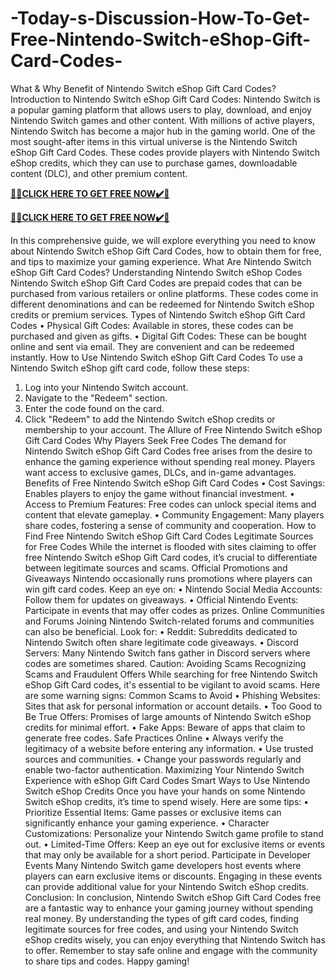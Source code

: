 # -Today-s-Discussion-How-To-Get-Free-Nintendo-Switch-eShop-Gift-Card-Codes-

What & Why Benefit of Nintendo Switch eShop Gift Card Codes?
Introduction to Nintendo Switch eShop Gift Card Codes:
Nintendo Switch is a popular gaming platform that allows users to play, download, and enjoy Nintendo Switch games and other content. With millions of active players, Nintendo Switch has become a major hub in the gaming world. One of the most sought-after items in this virtual universe is the Nintendo Switch eShop Gift Card Codes. These codes provide players with Nintendo Switch eShop credits, which they can use to purchase games, downloadable content (DLC), and other premium content.

**[🎁🎁CLICK HERE TO GET FREE NOW✔️🎁](https://rewardscraft.com/nintendo-switch-free-gift-card-codes)**

**[🎁🎁CLICK HERE TO GET FREE NOW✔️🎁](https://rewardscraft.com/nintendo-switch-free-gift-card-codes)**

In this comprehensive guide, we will explore everything you need to know about Nintendo Switch eShop Gift Card Codes, how to obtain them for free, and tips to maximize your gaming experience.
What Are Nintendo Switch eShop Gift Card Codes?
Understanding Nintendo Switch eShop Codes
Nintendo Switch eShop Gift Card Codes are prepaid codes that can be purchased from various retailers or online platforms. These codes come in different denominations and can be redeemed for Nintendo Switch eShop credits or premium services.
Types of Nintendo Switch eShop Gift Card Codes
• Physical Gift Codes: Available in stores, these codes can be purchased and given as gifts.
• Digital Gift Codes: These can be bought online and sent via email. They are convenient and can be redeemed instantly.
How to Use Nintendo Switch eShop Gift Card Codes
To use a Nintendo Switch eShop gift card code, follow these steps:
1.	Log into your Nintendo Switch account.
2.	Navigate to the "Redeem" section.
3.	Enter the code found on the card.
4.	Click "Redeem" to add the Nintendo Switch eShop credits or membership to your account.
The Allure of Free Nintendo Switch eShop Gift Card Codes
Why Players Seek Free Codes
The demand for Nintendo Switch eShop Gift Card Codes free arises from the desire to enhance the gaming experience without spending real money. Players want access to exclusive games, DLCs, and in-game advantages.
Benefits of Free Nintendo Switch eShop Gift Card Codes
• Cost Savings: Enables players to enjoy the game without financial investment.
• Access to Premium Features: Free codes can unlock special items and content that elevate gameplay.
• Community Engagement: Many players share codes, fostering a sense of community and cooperation.
How to Find Free Nintendo Switch eShop Gift Card Codes
Legitimate Sources for Free Codes
While the internet is flooded with sites claiming to offer free Nintendo Switch eShop Gift Card codes, it’s crucial to differentiate between legitimate sources and scams.
Official Promotions and Giveaways
Nintendo occasionally runs promotions where players can win gift card codes. Keep an eye on:
• Nintendo Social Media Accounts: Follow them for updates on giveaways.
• Official Nintendo Events: Participate in events that may offer codes as prizes.
Online Communities and Forums
Joining Nintendo Switch-related forums and communities can also be beneficial. Look for:
• Reddit: Subreddits dedicated to Nintendo Switch often share legitimate code giveaways.
• Discord Servers: Many Nintendo Switch fans gather in Discord servers where codes are sometimes shared.
Caution: Avoiding Scams
Recognizing Scams and Fraudulent Offers
While searching for free Nintendo Switch eShop Gift Card codes, it's essential to be vigilant to avoid scams. Here are some warning signs:
Common Scams to Avoid
• Phishing Websites: Sites that ask for personal information or account details.
• Too Good to Be True Offers: Promises of large amounts of Nintendo Switch eShop credits for minimal effort.
• Fake Apps: Beware of apps that claim to generate free codes.
Safe Practices Online
• Always verify the legitimacy of a website before entering any information.
• Use trusted sources and communities.
• Change your passwords regularly and enable two-factor authentication.
Maximizing Your Nintendo Switch Experience with eShop Gift Card Codes
Smart Ways to Use Nintendo Switch eShop Credits
Once you have your hands on some Nintendo Switch eShop credits, it’s time to spend wisely. Here are some tips:
• Prioritize Essential Items:
Game passes or exclusive items can significantly enhance your gaming experience.
• Character Customizations:
Personalize your Nintendo Switch game profile to stand out.
• Limited-Time Offers:
Keep an eye out for exclusive items or events that may only be available for a short period.
Participate in Developer Events
Many Nintendo Switch game developers host events where players can earn exclusive items or discounts. Engaging in these events can provide additional value for your Nintendo Switch eShop credits.
Conclusion:
In conclusion, Nintendo Switch eShop Gift Card Codes free are a fantastic way to enhance your gaming journey without spending real money. By understanding the types of gift card codes, finding legitimate sources for free codes, and using your Nintendo Switch eShop credits wisely, you can enjoy everything that Nintendo Switch has to offer.
Remember to stay safe online and engage with the community to share tips and codes. Happy gaming!


